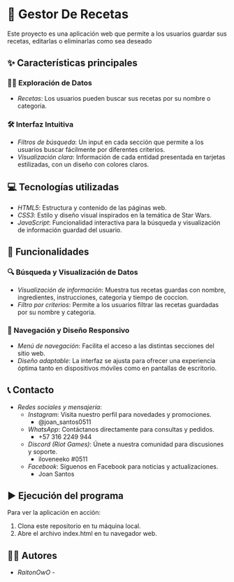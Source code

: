# 🥞 Gestor De Recetas

Este proyecto es una aplicación web que permite a los usuarios guardar sus recetas, editarlas o eliminarlas como sea deseado 

## ✨ Características principales

### 🧑‍🚀 Exploración de Datos
- *Recetas*: Los usuarios pueden buscar sus recetas por su nombre o categoria.

### 🛠️ Interfaz Intuitiva
- *Filtros de búsqueda*: Un input en cada sección que permite a los usuarios buscar fácilmente por diferentes criterios.
- *Visualización clara*: Información de cada entidad presentada en tarjetas estilizadas, con un diseño con colores claros.

## 💻 Tecnologías utilizadas
- *HTML5*: Estructura y contenido de las páginas web.
- *CSS3*: Estilo y diseño visual inspirados en la temática de Star Wars.
- *JavaScript*: Funcionalidad interactiva para la búsqueda y visualización de información guardad del usuario.

## 🚀 Funcionalidades

### 🔍 Búsqueda y Visualización de Datos
- *Visualización de información*: Muestra tus recetas guardas con nombre, ingredientes, instrucciones, categoria y tiempo de coccion.
- *Filtro por criterios*: Permite a los usuarios filtrar las recetas guardadas por su nombre y categoria.

### 📱 Navegación y Diseño Responsivo
- *Menú de navegación*: Facilita el acceso a las distintas secciones del sitio web.
- *Diseño adaptable*: La interfaz se ajusta para ofrecer una experiencia óptima tanto en dispositivos móviles como en pantallas de escritorio.

## 📞 Contacto

- *Redes sociales y mensajería*:
  - *Instagram*: Visita nuestro perfil para novedades y promociones.
    - @joan_santos0511
  - *WhatsApp*: Contáctanos directamente para consultas y pedidos.
    - +57 316 2249 944
  - *Discord (Riot Games)*: Únete a nuestra comunidad para discusiones y soporte.
    - iloveneeko #0511
  - *Facebook*: Síguenos en Facebook para noticias y actualizaciones.
    - Joan Santos

## ▶️ Ejecución del programa

Para ver la aplicación en acción:

1. Clona este repositorio en tu máquina local.
2. Abre el archivo index.html en tu navegador web.

## 👨‍💻 Autores

- *RaitonOwO* - 